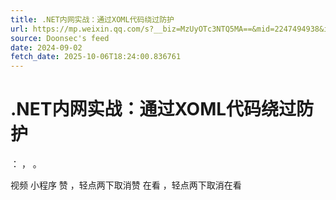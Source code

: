 ```yaml
---
title: .NET内网实战：通过XOML代码绕过防护
url: https://mp.weixin.qq.com/s?__biz=MzUyOTc3NTQ5MA==&mid=2247494938&idx=1&sn=8f0ace1c49334739ae78a6423d85b6b0
source: Doonsec's feed
date: 2024-09-02
fetch_date: 2025-10-06T18:24:00.836761
---
```


# .NET内网实战：通过XOML代码绕过防护

：
，
。

视频
小程序
赞
，轻点两下取消赞
在看
，轻点两下取消在看